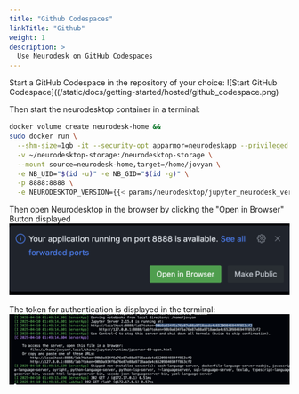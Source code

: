 ```yaml
---
title: "Github Codespaces"
linkTitle: "Github"
weight: 1
description: >
  Use Neurodesk on GitHub Codespaces
---
```



Start a GitHub Codespace in the repository of your choice:
![Start GitHub Codespace]((/static/docs/getting-started/hosted/github_codespace.png)

Then start the neurodesktop container in a terminal:
```bash
docker volume create neurodesk-home &&
sudo docker run \
  --shm-size=1gb -it --security-opt apparmor=neurodeskapp --privileged --user=root --name neurodesktop \
  -v ~/neurodesktop-storage:/neurodesktop-storage \
  --mount source=neurodesk-home,target=/home/jovyan \
  -e NB_UID="$(id -u)" -e NB_GID="$(id -g)" \
  -p 8888:8888 \
  -e NEURODESKTOP_VERSION={{< params/neurodesktop/jupyter_neurodesk_version >}} ghcr.io/neurodesk/neurodesktop/neurodesktop:{{< params/neurodesktop/jupyter_neurodesk_version >}}
```

Then open Neurodesktop in the browser by clicking the "Open in Browser" Button displayed
![alt text](/static/docs/getting-started/hosted/github_codespace_open.png)

The token for authentication is displayed in the terminal:
![alt text](/static/docs/getting-started/hosted/ghc_terminal.png)